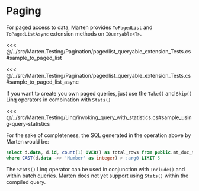 # Paging

For paged access to data, Marten provides `ToPagedList` and `ToPagedListAsync` extension methods on `IQueryable<T>`.

<<< @/../src/Marten.Testing/Pagination/pagedlist_queryable_extension_Tests.cs#sample_to_paged_list

<<< @/../src/Marten.Testing/Pagination/pagedlist_queryable_extension_Tests.cs#sample_to_paged_list_async

If you want to create you own paged queries, just use the `Take()` and `Skip()` Linq operators in combination with `Stats()`

<<< @/../src/Marten.Testing/Linq/invoking_query_with_statistics.cs#sample_using-query-statistics

For the sake of completeness, the SQL generated in the operation above by Marten would be:

```sql
select d.data, d.id, count(1) OVER() as total_rows from public.mt_doc_target as d
where CAST(d.data ->> 'Number' as integer) > :arg0 LIMIT 5
```

The `Stats()` Linq operator can be used in conjunction with `Include()` and within batch queries. Marten does not yet
support using `Stats()` within the compiled query.
